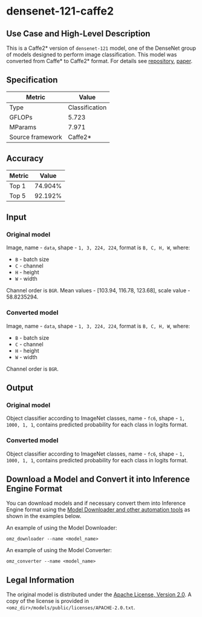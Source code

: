 # densenet-121-caffe2

## Use Case and High-Level Description

This is a Caffe2\* version of `densenet-121` model, one of the DenseNet
group of models designed to perform image classification. This model
was converted from Caffe\* to Caffe2\* format.
For details see [repository](https://github.com/facebookarchive/models/tree/master/densenet121),
[paper](https://arxiv.org/abs/1608.06993).

## Specification

| Metric            | Value         |
|-------------------|---------------|
| Type              | Classification|
| GFLOPs            | 5.723         |
| MParams           | 7.971         |
| Source framework  | Caffe2\*      |

## Accuracy

| Metric | Value   |
| ------ | ------- |
| Top 1  | 74.904% |
| Top 5  | 92.192% |

## Input

### Original model

Image, name - `data`,  shape - `1, 3, 224, 224`, format is `B, C, H, W`, where:

- `B` - batch size
- `C` - channel
- `H` - height
- `W` - width

Channel order is `BGR`.
Mean values - [103.94, 116.78, 123.68], scale value - 58.8235294.

### Converted model

Image, name - `data`,  shape - `1, 3, 224, 224`, format is `B, C, H, W`, where:

- `B` - batch size
- `C` - channel
- `H` - height
- `W` - width

Channel order is `BGR`.

## Output

### Original model

Object classifier according to ImageNet classes, name - `fc6`,  shape - `1, 1000, 1, 1`, contains predicted
probability for each class in logits format.

### Converted model

Object classifier according to ImageNet classes, name - `fc6`,  shape - `1, 1000, 1, 1`, contains predicted
probability for each class in logits format.

## Download a Model and Convert it into Inference Engine Format

You can download models and if necessary convert them into Inference Engine format using the [Model Downloader and other automation tools](../../../tools/model_tools/README.md) as shown in the examples below.

An example of using the Model Downloader:
```
omz_downloader --name <model_name>
```

An example of using the Model Converter:
```
omz_converter --name <model_name>
```

## Legal Information

The original model is distributed under the
[Apache License, Version 2.0](https://raw.githubusercontent.com/facebookarchive/models/master/LICENSE).
A copy of the license is provided in `<omz_dir>/models/public/licenses/APACHE-2.0.txt`.
